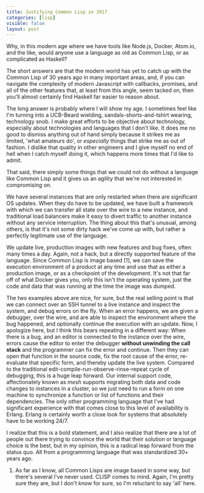 ```yaml
---
title: Justifying Common Lisp in 2017
categories: [lisp]
visible: false
layout: post
---
```


  Why, in this modern age where we have tools like Node.js, Docker, Atom.io, and the like, would anyone use a language as old as Common Lisp, or as complicated as Haskell?

  The short answers are that the modern world has yet to catch up with the Common Lisp of 30 years ago in many important areas, and, if you can navigate the complexity of modern Javascript with callbacks, promises, and all of the other features that, at least from this angle, seem tacked on, then you'll almost certainly find Haskell far easier to reason about.

  The long answer is probably where I will show my age.  I sometimes feel like I'm turning into a UCB-Beard wielding, sandals-shorts-and-tshirt wearing, technology snob.  I make great efforts to be objective about technology, especially about technologies and languages that I don't like.  It does me no good to dismiss anything out of hand simply because it strikes me as limited, 'what amateurs do', or *especially* things that strike me as out of fashion.  I dislike that quality in other engineers and I give myself no end of hell when I catch myself doing it, which happens more times that I'd like to admit.

  That said, there simply some things that we could not do without a language like Common Lisp and it gives us an agility that we're not interested in compromising on.

We have several instances that are only restarted when there are significant OS updates.  When they do have to be updated, we have built a framework with which we can transfer all state over the wire to a new instance, and traditional load balancers make it easy to divert traffic to another instance without any service interruption.  The thing about this that's unusual, among others, is that it's not some dirty hack we've come up with, but rather a perfectly legitimate use of the language.

We update live, production images with new features and bug fixes, often many times a day.  Again, not a hack, but a directly supported feature of the language.  Since Common Lisp is image based [1], we can save the execution environment of a product at any time and use that as either a production image, or as a checkpoint of the development.  It's not that far off of what Docker gives you, only this isn't the operating system, just the code and data that was running at the time the image was dumped.

The two examples above are nice, for sure, but the real selling point is that we can connect over an SSH tunnel to a live instance and inspect the system, and debug errors on the fly.  When an error happens, we are given a debugger, over the wire, and are able to inspect the environment where the bug happened, and optionally continue the execution with an update.  Now, I apologize here, but I think this bears repeating in a different way: When there is a bug, and an editor is connected to the instance over the wire, errors cause the editor to enter the debugger **without unwinding the call stack** and the programmer can fix the error and continue.  Then they can open that function in the source code, fix the root cause of the error, re-evaluate that specific form, and thereby update the live system.  Compared to the traditional edit-compile-run-observe-rinse-repeat cycle of debugging, this is a huge leap forward.  Our internal support code, affectionately known as *mesh* supports migrating both data and code changes to instances in a cluster, so we just need to run a form on one machine to synchronize a function or list of functions and their dependencies.  The only other programming language that I've had significant experience with that comes close to this level of availability is Erlang.  Erlang is certainly worth a close look for systems that absolutely have to be working 24/7.

I realize that this is a bold statement, and I also realize that there are a lot of people out there trying to convince the world that their solution or language choice is the best, but in my opinion, this is a radical leap forward from the status quo.  All from a programming language that was standardized 30+ years ago.




1. As far as I know, all Common Lisps are image based in some way, but there's several I've never used.  CLISP comes to mind.  Again, I'm pretty sure they are, but I don't know for sure, so I'm reluctant to say 'all' here.
